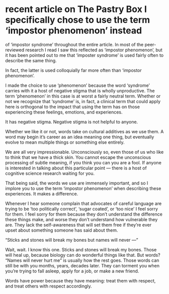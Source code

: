 

# recent article on The Pastry Box I specifically chose to use the term ‘impostor phenomenon’ instead
of ‘impostor syndrome’ throughout the entire article. In most of the peer-reviewed research I read I saw
this reflected as ‘impostor phenomenon’, but it has been pointed out to me that ‘imposter syndrome’ is
used fairly often to describe the same thing.

In fact, the latter is used colloquially far more often than ‘impostor phenomenon’.

I made the choice to use ‘phenomenon’ because the word ‘syndrome’ carries with it a host of negative
stigma that is wholly unproductive. The term ‘phenomenon’ in this case is at worst a fairly neutral term.
Whether or not we recognize that ‘syndrome’ is, in fact, a clinical term that could apply here is
orthogonal to the impact that using the term has on those experiencing these feelings, emotions, and
experiences.

It has negative stigma. Negative stigma is not helpful to anyone.

Whether we like it or not, words take on cultural additives as we use them. A word may begin it’s career as
an idea meaning one thing, but eventually evolve to mean multiple things or something else entirely.

We are all very impressionable. Unconsciously so, even those of us who like to think that we have a thick
skin. You cannot escape the unconscious processing of subtle meaning, if you think you can you are a fool. If
anyone is interested in talking about this particular point — there is a host of cognitive science research
waiting for you.

That being said, the words we use are immensely important, and so I implore you to use the term ‘impostor
phenomenon’ when describing these experiences. It makes a difference.

Whenever I hear someone complain that advocates of careful language are trying to be ‘too politically
correct’, ‘sugar coated’, or ‘too nice’ I feel sorry for them. I feel sorry for them because they
don’t understand the difference these things make, and worse they don’t understand how vulnerable they
are. They lack the self-awareness that will set them free if they’re ever upset about something someone has
said about them.

“Sticks and stones will break my bones but names will never —”

Wait, wait. I know this one. Sticks and stones will break my bones. Those will heal up, because biology can do
wonderful things like that. But words? “Names will never hurt me” is usually how the rest goes. Those
words can still be with you months, years, decades later. They can torment you when you’re trying to fall
asleep, apply for a job, or make a new friend.

Words have power because they have meaning: treat them with respect, and treat others with respect
accordingly.